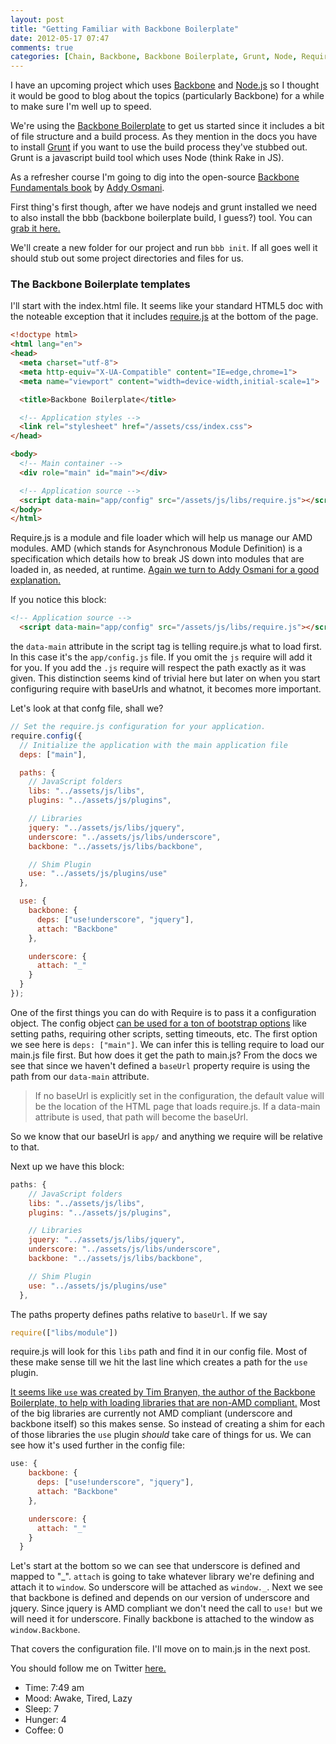```yaml
---
layout: post
title: "Getting Familiar with Backbone Boilerplate"
date: 2012-05-17 07:47
comments: true
categories: [Chain, Backbone, Backbone Boilerplate, Grunt, Node, Require.js]
---
```


I have an upcoming project which uses [Backbone](http://documentcloud.github.com/backbone/) and [Node.js](http://nodejs.org/) so I thought it would be good to blog about the topics (particularly Backbone) for a while to make sure I'm well up to speed.

We're using the [Backbone Boilerplate](https://github.com/tbranyen/backbone-boilerplate) to get us started since it includes a bit of file structure and a build process. As they mention in the docs you have to install [Grunt](https://github.com/cowboy/grunt) if you want to use the build process they've stubbed out. Grunt is a javascript build tool which uses Node (think Rake in JS).

As a refresher course I'm going to dig into the open-source [Backbone Fundamentals book](http://addyosmani.github.com/backbone-fundamentals/) by [Addy Osmani](http://addyosmani.github.com/backbone-fundamentals/).

First thing's first though, after we have nodejs and grunt installed we need to also install the bbb (backbone boilerplate build, I guess?) tool. You can [grab it here.](https://github.com/backbone-boilerplate/grunt-bbb)

We'll create a new folder for our project and run `bbb init`. If all goes well it should stub out some project directories and files for us.

### The Backbone Boilerplate templates

I'll start with the index.html file. It seems like your standard HTML5 doc with the noteable exception that it includes [require.js](http://requirejs.org/) at the bottom of the page. 

```html
<!doctype html>
<html lang="en">
<head>
  <meta charset="utf-8">
  <meta http-equiv="X-UA-Compatible" content="IE=edge,chrome=1">
  <meta name="viewport" content="width=device-width,initial-scale=1">

  <title>Backbone Boilerplate</title>

  <!-- Application styles -->
  <link rel="stylesheet" href="/assets/css/index.css">
</head>

<body>
  <!-- Main container -->
  <div role="main" id="main"></div>

  <!-- Application source -->
  <script data-main="app/config" src="/assets/js/libs/require.js"></script>
</body>
</html>
```
Require.js is a module and file loader which will help us manage our AMD modules. AMD (which stands for Asynchronous Module Definition) is a specification which details how to break JS down into modules that are loaded in, as needed, at runtime. [Again we turn to Addy Osmani for a good explanation.](http://addyosmani.com/writing-modular-js/)

If you notice this block:
```html
<!-- Application source -->
  <script data-main="app/config" src="/assets/js/libs/require.js"></script>
```
the `data-main` attribute in the script tag is telling require.js what to load first. In this case it's the `app/config.js` file. If you omit the `js` require will add it for you. If you add the `.js` require will respect the path exactly as it was given. This distinction seems kind of trivial here but later on when you start configuring require with baseUrls and whatnot, it becomes more important.  

Let's look at that confg file, shall we?

```javascript app/config.js
// Set the require.js configuration for your application.
require.config({
  // Initialize the application with the main application file
  deps: ["main"],

  paths: {
    // JavaScript folders
    libs: "../assets/js/libs",
    plugins: "../assets/js/plugins",

    // Libraries
    jquery: "../assets/js/libs/jquery",
    underscore: "../assets/js/libs/underscore",
    backbone: "../assets/js/libs/backbone",

    // Shim Plugin
    use: "../assets/js/plugins/use"
  },

  use: {
    backbone: {
      deps: ["use!underscore", "jquery"],
      attach: "Backbone"
    },

    underscore: {
      attach: "_"
    }
  }
});
```

One of the first things you can do with Require is to pass it a configuration object. The config object [can be used for a ton of bootstrap options](http://requirejs.org/docs/api.html#config) like setting paths, requiring other scripts, setting timeouts, etc. The first option we see here is `deps: ["main"]`. We can infer this is telling require to load our main.js file first. But how does it get the path to main.js? From the docs we see that since we haven't defined a `baseUrl` property require is using the path from our `data-main` attribute.

>If no baseUrl is explicitly set in the configuration, the default value will be the location of the HTML page that loads require.js. If a data-main attribute is used, that path will become the baseUrl.

So we know that our baseUrl is `app/` and anything we require will be relative to that.

Next up we have this block:

```js
paths: {
    // JavaScript folders
    libs: "../assets/js/libs",
    plugins: "../assets/js/plugins",

    // Libraries
    jquery: "../assets/js/libs/jquery",
    underscore: "../assets/js/libs/underscore",
    backbone: "../assets/js/libs/backbone",

    // Shim Plugin
    use: "../assets/js/plugins/use"
  },
```

The paths property defines paths relative to `baseUrl`. If we say
```js
require(["libs/module"])
```
require.js will look for this `libs` path and find it in our config file. Most of these make sense till we hit the last line which creates a path for the `use` plugin.

[It seems like `use` was created by Tim Branyen, the author of the Backbone Boilerplate, to help with loading libraries that are non-AMD compliant.](http://tbranyen.com/post/amdrequirejs-shim-plugin-for-loading-incompatible-javascript) Most of the big libraries are currently not AMD compliant (underscore and backbone itself) so this makes sense. So instead of creating a shim for each of those libraries the `use` plugin *should* take care of things for us. We can see how it's used further in the config file:

```js
use: {
    backbone: {
      deps: ["use!underscore", "jquery"],
      attach: "Backbone"
    },

    underscore: {
      attach: "_"
    }
  }
```

Let's start at the bottom so we can see that underscore is defined and mapped to "_". `attach` is going to take whatever library we're defining and attach it to `window`. So underscore will be attached as `window._`. Next we see that backbone is defined and depends on our version of underscore and jquery. Since jquery is AMD compliant we don't need the call to `use!` but we will need it for underscore. Finally backbone is attached to the window as `window.Backbone`. 

That covers the configuration file. I'll move on to main.js in the next post.

You should follow me on Twitter [here.](http://twitter.com/rob_dodson)

- Time: 7:49 am
- Mood: Awake, Tired, Lazy
- Sleep: 7
- Hunger: 4
- Coffee: 0